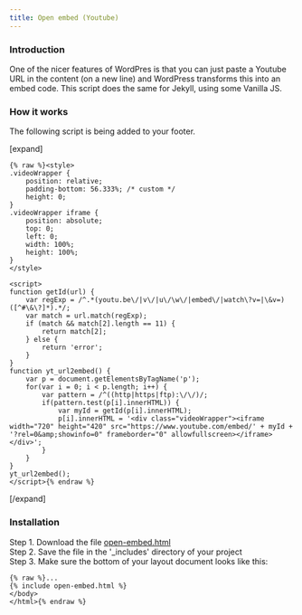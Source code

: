 ```yaml
---
title: Open embed (Youtube)
---
```


### Introduction

One of the nicer features of WordPres is that you can just paste a Youtube URL in the content (on a new line) and WordPress transforms this into an embed code. This script does the same for Jekyll, using some Vanilla JS.

### How it works

The following script is being added to your footer.

[expand]

```
{% raw %}<style>
.videoWrapper {
	position: relative;
	padding-bottom: 56.333%; /* custom */
	height: 0;
}
.videoWrapper iframe {
	position: absolute;
	top: 0;
	left: 0;
	width: 100%;
	height: 100%;
}    
</style>

<script>
function getId(url) {
    var regExp = /^.*(youtu.be\/|v\/|u\/\w\/|embed\/|watch\?v=|\&v=)([^#\&\?]*).*/;
    var match = url.match(regExp);
    if (match && match[2].length == 11) {
        return match[2];
    } else {
        return 'error';
    }
}
function yt_url2embed() {
    var p = document.getElementsByTagName('p');
    for(var i = 0; i < p.length; i++) {
        var pattern = /^((http|https|ftp):\/\/)/;
        if(pattern.test(p[i].innerHTML)) {
            var myId = getId(p[i].innerHTML);
            p[i].innerHTML = '<div class="videoWrapper"><iframe width="720" height="420" src="https://www.youtube.com/embed/' + myId + '?rel=0&amp;showinfo=0" frameborder="0" allowfullscreen></iframe></div>';
        }
    }
}
yt_url2embed();
</script>{% endraw %}
```

[/expand]

### Installation

Step 1. Download the file [open-embed.html](https://raw.githubusercontent.com/jhvanderschee/jekyllcodex/gh-pages/_includes/open-embed.html)
<br />Step 2. Save the file in the '_includes' directory of your project
<br />Step 3. Make sure the bottom of your layout document looks like this:

```
{% raw %}...
{% include open-embed.html %}
</body>
</html>{% endraw %}
```